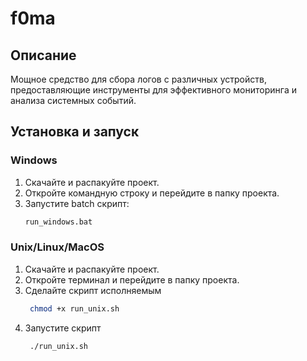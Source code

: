 # f0ma

## Описание
Мощное средство для сбора логов с различных устройств, предоставляющие инструменты для эффективного мониторинга и анализа системных событий.

## Установка и запуск

### Windows
1. Скачайте и распакуйте проект.
2. Откройте командную строку и перейдите в папку проекта.
3. Запустите batch скрипт:
    ```cmd
    run_windows.bat
    ```

### Unix/Linux/MacOS
1. Скачайте и распакуйте проект.
2. Откройте терминал и перейдите в папку проекта.
3. Сделайте скрипт исполняемым 
   ```bash
    chmod +x run_unix.sh
   ```
4. Запустите скрипт
   ```bash
    ./run_unix.sh
    ```



